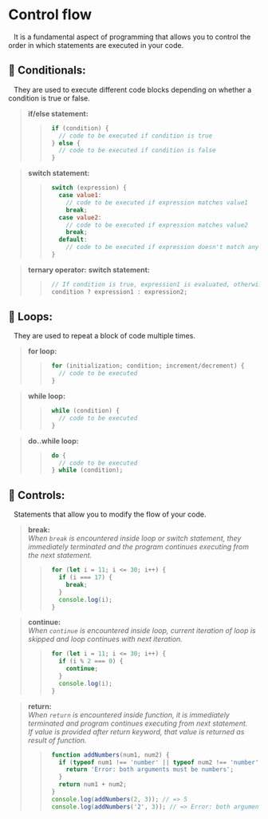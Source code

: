 # Control flow
&ensp; It is a fundamental aspect of programming that allows you to control the order in which statements are executed in your code.

## <a name="conditionals"></a>📖 Conditionals:
&ensp; They are used to execute different code blocks depending on whether a condition is true or false. 

> **if/else statement:**
> > ```javascript
> >  if (condition) {
> >    // code to be executed if condition is true
> >  } else {
> >    // code to be executed if condition is false
> >  }
> > ```

> **switch statement:**
> > ```javascript
> >  switch (expression) {
> >    case value1:
> >      // code to be executed if expression matches value1
> >      break;
> >    case value2:
> >      // code to be executed if expression matches value2
> >      break;
> >    default:
> >      // code to be executed if expression doesn't match any case
> >  }
> > ```

> **ternary operator:**
> **switch statement:**
> > ```javascript
> >  // If condition is true, expression1 is evaluated, otherwise expression2 is evaluated.
> >  condition ? expression1 : expression2;
> > ```


## <a name="loops"></a>📖 Loops:
&ensp; They are used to repeat a block of code multiple times.

> **for loop:**
> > ```javascript
> >  for (initialization; condition; increment/decrement) {
> >    // code to be executed
> >  }
> > ```

> **while loop:**
> > ```javascript
> >  while (condition) {
> >    // code to be executed
> >  }
> > ```

> **do..while loop:**
> > ```javascript
> >  do {
> >    // code to be executed
> >  } while (condition);
> > ```


## <a name="conditionals"></a>📖 Controls:
&ensp; Statements that allow you to modify the flow of your code.

> **break:**\
> _When `break` is encountered inside loop or switch statement, they immediately terminated
> and the program continues executing from the next statement._
> > ```javascript
> >  for (let i = 11; i <= 30; i++) {
> >    if (i === 17) {
> >      break;
> >    }
> >    console.log(i);
> >  }
> > ```

> **continue:**\
> _When `continue` is encountered inside loop, current iteration of loop is skipped
> and loop continues with next iteration._
> > ```javascript
> >  for (let i = 11; i <= 30; i++) {
> >    if (i % 2 === 0) {
> >      continue;
> >    }
> >    console.log(i);
> >  }
> > ```

> **return:**\
> _When `return` is encountered inside function, it is immediately terminated 
> and program continues executing from next statement._\
> _If value is provided after return keyword, that value is returned as result of function._
> > ```javascript
> >  function addNumbers(num1, num2) {
> >    if (typeof num1 !== 'number' || typeof num2 !== 'number') {
> >      return 'Error: both arguments must be numbers';
> >    }
> >    return num1 + num2;
> >  }
> >  console.log(addNumbers(2, 3)); // => 5
> >  console.log(addNumbers('2', 3)); // => Error: both arguments must be numbers
> > ```



